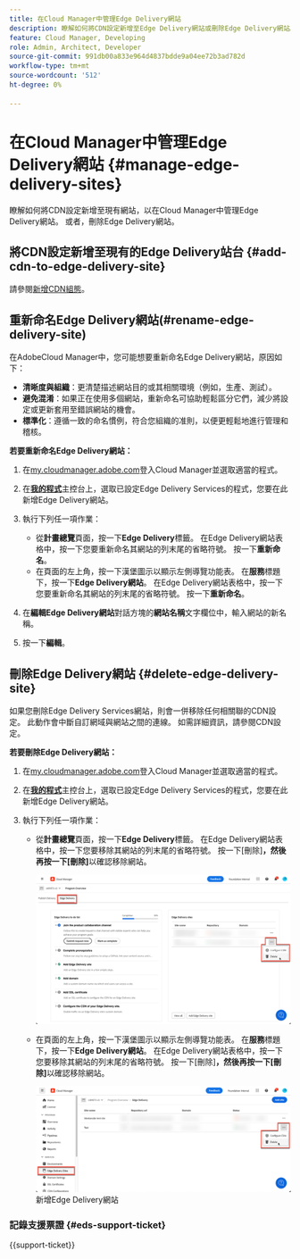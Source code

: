 ```yaml
---
title: 在Cloud Manager中管理Edge Delivery網站
description: 瞭解如何將CDN設定新增至Edge Delivery網站或刪除Edge Delivery網站。
feature: Cloud Manager, Developing
role: Admin, Architect, Developer
source-git-commit: 991db00a833e964d4837bdde9a04ee72b3ad782d
workflow-type: tm+mt
source-wordcount: '512'
ht-degree: 0%

---
```


# 在Cloud Manager中管理Edge Delivery網站 {#manage-edge-delivery-sites}

瞭解如何將CDN設定新增至現有網站，以在Cloud Manager中管理Edge Delivery網站。 或者，刪除Edge Delivery網站。

## 將CDN設定新增至現有的Edge Delivery站台 {#add-cdn-to-edge-delivery-site}

請參閱[新增CDN組態](/help/implementing/cloud-manager/cdn-configurations/add-cdn-config.md)。

## 重新命名Edge Delivery網站(#rename-edge-delivery-site)

在AdobeCloud Manager中，您可能想要重新命名Edge Delivery網站，原因如下：

* **清晰度與組織**：更清楚描述網站目的或其相關環境（例如，生產、測試）。
* **避免混淆**：如果正在使用多個網站，重新命名可協助輕鬆區分它們，減少將設定或更新套用至錯誤網站的機會。
* **標準化**：遵循一致的命名慣例，符合您組織的准則，以便更輕鬆地進行管理和稽核。

**若要重新命名Edge Delivery網站：**

1. 在[my.cloudmanager.adobe.com](https://my.cloudmanager.adobe.com/)登入Cloud Manager並選取適當的程式。
1. 在&#x200B;**[我的程式](/help/implementing/cloud-manager/navigation.md#my-programs)**&#x200B;主控台上，選取已設定Edge Delivery Services的程式，您要在此新增Edge Delivery網站。
1. 執行下列任一項作業：

   * 從&#x200B;**計畫總覽**&#x200B;頁面，按一下&#x200B;**Edge Delivery**標籤。 在Edge Delivery網站表格中，按一下您要重新命名其網站的列末尾的省略符號。
按一下**重新命名**。
   * 在頁面的左上角，按一下漢堡圖示以顯示左側導覽功能表。 在&#x200B;**服務**&#x200B;標題下，按一下&#x200B;**Edge Delivery網站**。
在Edge Delivery網站表格中，按一下您要重新命名其網站的列末尾的省略符號。 按一下**重新命名**。

1. 在&#x200B;**編輯Edge Delivery網站**&#x200B;對話方塊的&#x200B;**網站名稱**&#x200B;文字欄位中，輸入網站的新名稱。

1. 按一下&#x200B;**編輯**。

## 刪除Edge Delivery網站 {#delete-edge-delivery-site}

如果您刪除Edge Delivery Services網站，則會一併移除任何相關聯的CDN設定。 此動作會中斷自訂網域與網站之間的連線。 如需詳細資訊，請參閱CDN設定。<!-- https://wiki.corp.adobe.com/display/DMSArchitecture/%5BKT%5D+Cloud+Manager+2024.9.0+Release -->

**若要刪除Edge Delivery網站：**

1. 在[my.cloudmanager.adobe.com](https://my.cloudmanager.adobe.com/)登入Cloud Manager並選取適當的程式。
1. 在&#x200B;**[我的程式](/help/implementing/cloud-manager/navigation.md#my-programs)**&#x200B;主控台上，選取已設定Edge Delivery Services的程式，您要在此新增Edge Delivery網站。
1. 執行下列任一項作業：

   * 從&#x200B;**計畫總覽**&#x200B;頁面，按一下&#x200B;**Edge Delivery**標籤。 在Edge Delivery網站表格中，按一下您要移除其網站的列末尾的省略符號。
按一下[刪除]****，然後再按一下[刪除]****&#x200B;以確認移除網站。

     ![從Edge Delivery索引標籤新增Edge Delivery網站](/help/implementing/cloud-manager/assets/cm-eds-delete1.png)

   * 在頁面的左上角，按一下漢堡圖示以顯示左側導覽功能表。 在&#x200B;**服務**&#x200B;標題下，按一下&#x200B;**Edge Delivery網站**。
在Edge Delivery網站表格中，按一下您要移除其網站的列末尾的省略符號。 按一下[刪除]****，然後再按一下[刪除]****&#x200B;以確認移除網站。


     ![從Edge Delivery Sites按鈕](/help/implementing/cloud-manager/assets/cm-eds-delete2.png)新增Edge Delivery網站

### 記錄支援票證 {#eds-support-ticket}

{{support-ticket}}
